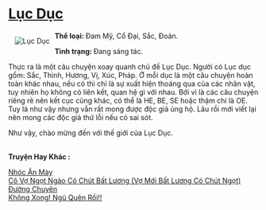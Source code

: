 <a href="https://utruyen.com/luc-duc/22028/" title="Lục Dục"><h1>Lục Dục</h1></a><div style="display:table"><img align="right" style="float: left; padding: 10px;" src="https://utruyen.com/images/story/200x260/luc-duc.jpg" alt="Lục Dục"><b>Thể loại: </b>Đam Mỹ, Cổ Đại, Sắc, Đoản.<p></p><b>Tình trạng: </b>Đang sáng tác.<p></p>Thực ra là một câu chuyện xoay quanh chủ đề Lục Dục. Người có Lục dục gồm: Sắc, Thinh, Hương, Vị, Xúc, Pháp. Ở mỗi dục là một câu chuyện hoàn toàn khác nhau, nếu có thì chỉ là sự xuất hiện thoáng qua của các nhân vật, tuy nhiên họ không có liên kết, quan hệ gì với nhau. Bởi vì là các câu chuyện riêng rẽ nên kết cục cũng khác, có thể là HE, BE, SE hoặc thậm chí là OE. Tuy là như vậy nhưng vẫn rất mong được độc giả ủng hộ. Lâu rồi mới viết lại nên mong các độc giả thứ lỗi nếu có sai sót.<p></p>Như vậy, chào mừng đến với thế giới của Lục Dục.</div><p><br><b>Truyện Hay Khác :</b></p><a href="https://utruyen.com/nhoc-an-may/22024/" alt="Nhóc Ăn Mày">Nhóc Ăn Mày</a><br/><a href="https://truyenhot2020.wordpress.com/2019/12/11/co-vo-ngot-ngao-co-chut-bat-luong-vo-moi-bat-luong-co-chut-ngot/" alt="Cô Vợ Ngọt Ngào Có Chút Bất Lương (Vợ Mới Bất Lương Có Chút Ngọt)">Cô Vợ Ngọt Ngào Có Chút Bất Lương (Vợ Mới Bất Lương Có Chút Ngọt)</a><br/><a href="https://github.com/quanluxury/truyenhot/tree/master/truyenhay/20867/" alt="Đường Chuyên">Đường Chuyên</a><br/><a href="https://dammy2019.blogspot.com/2019/11/khong-xong-ngu-quen-roi.html" alt="Không Xong! Ngủ Quên Rồi!!">Không Xong! Ngủ Quên Rồi!!</a><br/>